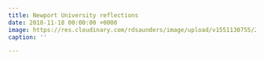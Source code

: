 ```yaml
---
title: Newport University reflections
date: 2018-11-18 00:00:00 +0000
image: https://res.cloudinary.com/rdsaunders/image/upload/v1551130755/2012-11-18%2019.00.32.jpg
caption: ''

---
```

